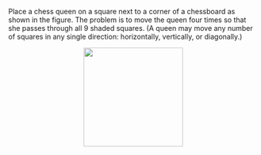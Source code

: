 <!-- <html>

<body>
 -->
<!--
---
layout: page
title: Problem of the Week
---
-->


<!-- <p>Due Friday, November 17, 2023 at 3 pm submitted to 
<a href="https://forms.gle/LgCLL5vhwUn6h5eA7"> this Google form.</a> <b> You must be logged into your NAU gmail to submit via this form. </b>
</p> -->

<p> Place a chess queen on a square next to a corner of a chessboard as shown in the figure. The problem is to move the queen four times so that she passes through all 9 shaded squares. (A queen may move any number of squares in any single direction: horizontally, vertically, or diagonally.) 
 </p>


<p><center>
<img src = "https://naumathstat.github.io/problem-of-the-week/files/images/2023-11-17.png" 
style="width:200px">
</center></p> 